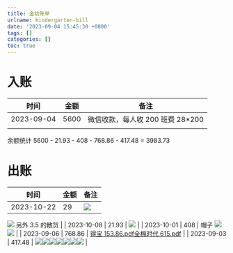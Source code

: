 ```yaml
---
title: 金幼账单
urlname: kindergarten-bill
date: '2023-09-04 15:45:30 +0800'
tags: []
categories: []
toc: true
---
```


# 入账

| 时间       | 金额 | 备注                              |
| ---------- | ---- | --------------------------------- |
| 2023-09-04 | 5600 | 微信收款，每人收 200 班费 28\*200 |
|            |      |                                   |

余额统计
5600 - 21.93 - 408 - 768.86 - 417.48 = 3983.73

# 出账

| 时间       | 金额 | 备注                                                 |
| ---------- | ---- | ---------------------------------------------------- |
| 2023-10-22 | 29   | ![](/images/yuque/FttX_P9QPllcPF7Fxc4_YT03qh66.jpeg) |

![](/images/yuque/FmtCSRo1YxVtdGQb6-kTFXatTzVE.jpeg)
另外 3.5 的散货 |
| 2023-10-08 | 21.93 | ![](/images/yuque/Fvu6Erkfsf-Pibhn--XGuuoHeKNE.jpeg) |
| 2023-10-01 | 408 | 帽子
![](/images/yuque/FozDmd_kgcWHvvlKuwK5zM3uJtFV.jpeg)
![](/images/yuque/FiUEv_OpRdGdvE4pocDXG2wJJrPt.jpeg) |
| 2023-09-06 | 768.86 | [得宝 153.86.pdf](https://www.yuque.com/attachments/yuque/0/2023/pdf/25470165/1695293858120-5e46856a-446e-4ae1-bdfe-b58d7b557e16.pdf?_lake_card=%7B%22src%22%3A%22https%3A%2F%2Fwww.yuque.com%2Fattachments%2Fyuque%2F0%2F2023%2Fpdf%2F25470165%2F1695293858120-5e46856a-446e-4ae1-bdfe-b58d7b557e16.pdf%22%2C%22name%22%3A%22%E5%BE%97%E5%AE%9D153.86.pdf%22%2C%22size%22%3A68005%2C%22ext%22%3A%22pdf%22%2C%22source%22%3A%22%22%2C%22status%22%3A%22done%22%2C%22download%22%3Atrue%2C%22taskId%22%3A%22u7f4695e4-2c9d-41fe-80d1-871b400f8bc%22%2C%22taskType%22%3A%22upload%22%2C%22type%22%3A%22application%2Fpdf%22%2C%22__spacing%22%3A%22both%22%2C%22mode%22%3A%22title%22%2C%22id%22%3A%22u37256334%22%2C%22margin%22%3A%7B%22top%22%3Atrue%2C%22bottom%22%3Atrue%7D%2C%22card%22%3A%22file%22%7D)[全棉时代 615.pdf](https://www.yuque.com/attachments/yuque/0/2023/pdf/25470165/1695293903236-0d2ae555-b6b2-4481-ad7e-92cb89b3e074.pdf?_lake_card=%7B%22src%22%3A%22https%3A%2F%2Fwww.yuque.com%2Fattachments%2Fyuque%2F0%2F2023%2Fpdf%2F25470165%2F1695293903236-0d2ae555-b6b2-4481-ad7e-92cb89b3e074.pdf%22%2C%22name%22%3A%22%E5%85%A8%E6%A3%89%E6%97%B6%E4%BB%A3615.pdf%22%2C%22size%22%3A108376%2C%22ext%22%3A%22pdf%22%2C%22source%22%3A%22%22%2C%22status%22%3A%22done%22%2C%22download%22%3Atrue%2C%22taskId%22%3A%22u0070e60a-60b7-48b0-bb55-300cc845864%22%2C%22taskType%22%3A%22upload%22%2C%22type%22%3A%22application%2Fpdf%22%2C%22__spacing%22%3A%22both%22%2C%22mode%22%3A%22title%22%2C%22id%22%3A%22u3f634925%22%2C%22margin%22%3A%7B%22top%22%3Atrue%2C%22bottom%22%3Atrue%7D%2C%22card%22%3A%22file%22%7D) |
| 2023-09-03 | 417.48 | ![](/images/yuque/FjnUxjvBIvQSPpU0sCtn0A__zCQq.png)![](/images/yuque/ForV6TQlZTHGLRXIfPQzomZa2DS7.png)![](/images/yuque/Fisu5HQi_1saCkJska12PVQwRsa-.png)![](/images/yuque/FvnNIqeXYgaQ3lWZaii2zEBHIb8F.png)![](/images/yuque/Fss9u_Cy7YElLQmQi32nsFLBMVAz.png)![](/images/yuque/FgysSug35s-Gx2YKTF4CM_15uFec.png)![](/images/yuque/Fg3PR2l0q35mXLcxSB0S-tDC5e7Z.jpeg) |

